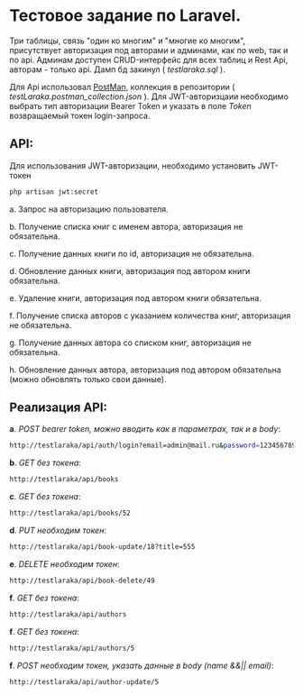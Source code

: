 # Тестовое задание по Laravel. 

Три таблицы, связь "один ко многим" и "многие ко многим", присутствует авторизация под авторами и админами, как по web, так и по api. Админам доступен CRUD-интерфейс для всех таблиц и Rest Api, авторам - только api. Дамп бд закинул ( *testlaraka.sql* ).

Для Api использовал [PostMan](https://www.postman.com/), коллекция в репозитории ( *testLaraka.postman_collection.json* ). Для JWT-авторизцаии необходимо выбрать тип авторизации Bearer Token и указать в поле *Token* возвращаемый токен login-запроса. 
 
## API:

Для использования JWT-авторизации, необходимо установить JWT-токен 
```bash
php artisan jwt:secret
```


a.	Запрос на авторизацию пользователя.

b.	Получение списка книг с именем автора, авторизация не обязательна.

c.	Получение данных книги по id, авторизация не обязательна.

d.	Обновление данных книги, авторизация под автором книги обязательна.

e.	Удаление книги, авторизация под автором книги обязательна.

f.	Получение списка авторов с указанием количества книг, авторизация не обязательна.

g.	Получение данных автора со списком книг, авторизация не обязательна.

h.	Обновление данных автора, авторизация под  автором обязательна (можно обновлять только свои данные).

## Реализация API:



**a**. *POST bearer token, можно вводить как в параметрах, так и в body*:

```bash
http://testlaraka/api/auth/login?email=admin@mail.ru&password=123456789	
``` 



**b**. *GET без токена*:
```bash
http://testlaraka/api/books	
``` 

**c**. *GET без токена*:
```bash
http://testlaraka/api/books/52		
``` 

**d**. *PUT необходим токен*:
```bash
http://testlaraka/api/book-update/18?title=555		
``` 

**e**. *DELETE необходим токен*:
```bash
http://testlaraka/api/book-delete/49		
``` 

**f**. *GET без токена*:
```bash
http://testlaraka/api/authors		
``` 

**f**. *GET без токена*:
```bash
http://testlaraka/api/authors/5	
``` 

**f**. *POST необходим токен, указать данные в body (name &&|| email)*:
```bash
http://testlaraka/api/author-update/5
``` 
